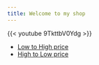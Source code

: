```yaml
---
title: Welcome to my shop
---
```

{{< youtube 9TkttbV0Ydg >}}

* [Low to High price](/priceasc)
* [High to Low price](/pricedsc)
